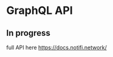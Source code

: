# GraphQL API

## In progress

full API here https://docs.notifi.network/

<!--

Things to cover: 

- When to use GraphQL API

full API here https://docs.notifi.network/
-->